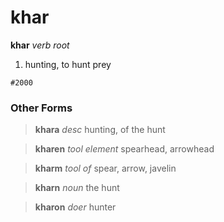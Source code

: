 khar
======

**khar** _verb root_

1. hunting, to hunt prey

`#2000`

### Other Forms ###

> **khara** _desc_ hunting, of the hunt

> **kharen** _tool element_ spearhead, arrowhead

> **kharm** _tool of_ spear, arrow, javelin

> **kharn** _noun_ the hunt

> **kharon** _doer_ hunter

